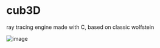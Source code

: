 # cub3D
ray tracing engine made with C, based on classic wolfstein

![image](https://user-images.githubusercontent.com/81334995/177789576-6e8fa1d5-77c6-414e-817b-4b8b0cd624a4.png)
